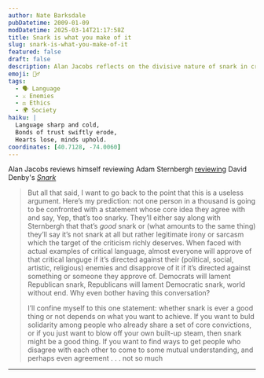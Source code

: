```yaml
---
author: Nate Barksdale
pubDatetime: 2009-01-09
modDatetime: 2025-03-14T21:17:58Z
title: Snark is what you make of it
slug: snark-is-what-you-make-of-it
featured: false
draft: false
description: Alan Jacobs reflects on the divisive nature of snark in criticism and its impact on discourse.
emoji: 🤷‍♂️
tags:
  - 🗣️ Language
  - ⚔️ Enemies
  - ⚖️ Ethics
  - 🌍 Society
haiku: |
  Language sharp and cold,  
  Bonds of trust swiftly erode,  
  Hearts lose, minds uphold.
coordinates: [40.7128, -74.0060]
---
```


Alan Jacobs reviews himself reviewing Adam Sternbergh [reviewing](http://web.archive.org/web/20051231201121/http://www.printthis.clickability.com:80/pt/cpt?action=cpt) David Denby's [_Snark_](http://web.archive.org/web/20250131111013/https://www.amazon.com/Snark-David-Denby/dp/1416599452/)

> But all that said, I want to go back to the point that this is a useless argument. Here’s my prediction: not one person in a thousand is going to be confronted with a statement whose core idea they agree with and say, Yep, that’s too snarky. They’ll either say along with Sternbergh that that’s _good_ snark or (what amounts to the same thing) they’ll say it’s not snark at all but rather legitimate irony or sarcasm which the target of the criticism richly deserves. When faced with actual examples of critical language, almost everyone will approve of that critical languge if it’s directed against their (political, social, artistic, religious) enemies and disapprove of it if it’s directed against something or someone they approve of. Democrats will lament Republican snark, Republicans will lament Democratic snark, world without end. Why even bother having this conversation?
>
> I’ll confine myself to this one statement: whether snark is ever a good thing or not depends on what you want to achieve. If you want to buld solidarity among people who already share a set of core convictions, or if you just want to blow off your own built-up steam, then snark might be a good thing. If you want to find ways to get people who disagree with each other to come to some mutual understanding, and perhaps even agreement . . . not so much

---
